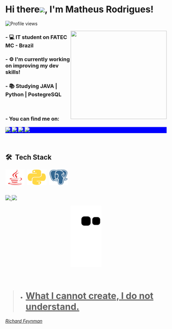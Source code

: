 <!--TITLE-->
<h1 align="left">Hi there<img src="https://raw.githubusercontent.com/kaueMarques/kaueMarques/master/hi.gif" width="30px">, I'm Matheus Rodrigues!</h1>
<p align="left"> <img src="https://komarev.com/ghpvc/?username=WhiteArct1c&color=blue" alt="Profile views" /> </p>
<img align="right" src="https://i.picasion.com/pic92/8d86492b0282ca6b25c80227e8186334.gif" width="300px" height="276px" border="0"/>


<!--PROFILE INFO-->
### - 💻 IT student on FATEC MC - Brazil

### - ⚙️ I'm currently working on improving my dev skills!

### - 📚 Studying JAVA | Python | PostegreSQL

<br>

### - You can find me on:
<p align="left" style="background:blue">
  <a href="https://twitter.com/whitearctic1" target="_blank">
    <img src="https://img.shields.io/badge/-Twitter-%230077B5?style=for-the-badge&logo=twitter&logoColor=white" target="_blank"> 
  </a>
  <a href = "mailto:matrodrigues1576@gmail.com">
     <img src="https://img.shields.io/badge/-Gmail-%23333?style=for-the-badge&logo=gmail&logoColor=white" target="_blank">
  </a>  
  <a href="https://linkedin.com/in/whitearct1c" target="_blank">
    <img src="https://img.shields.io/badge/-LinkedIn-%230077B5?style=for-the-badge&logo=linkedin&logoColor=white" target="_blank">
  </a>
  <a href="https://instagram.com/_whitearctic_" target="_blank">
    <img src="https://img.shields.io/badge/-Instagram-%23E4405F?style=for-the-badge&logo=instagram&logoColor=white" target="_blank">
  </a>
</p>

<br>

<!--TECH STACK-->
## 🛠 &nbsp;Tech Stack
<img align="center" alt="WhiteArct1c-Java" height="50" width="60" 
     src="https://raw.githubusercontent.com/devicons/devicon/master/icons/java/java-plain.svg">&nbsp;
<img align="center" alt="WhiteArct1c-Python" height="50" width="60" 
     src="https://raw.githubusercontent.com/devicons/devicon/master/icons/python/python-plain.svg">&nbsp;
<img align="center" alt="WhiteArct1c-PSQL" height="50" width="60" 
     src="https://raw.githubusercontent.com/devicons/devicon/master/icons/postgresql/postgresql-plain.svg">&nbsp;

<br>

<div align="left">
  <a href="https://github.com/WhiteArct1c">
  <img height="180em" src="https://github-readme-stats.vercel.app/api?username=WhiteArct1c&show_icons=true&theme=tokyonight&include_all_commits=true&count_private=true"/>
  <img height="180em" src="https://github-readme-stats.vercel.app/api/top-langs/?username=WhiteArct1c&layout=compact&langs_count=7&theme=tokyonight"/>
</div>


<div align="center">
  
  ![Snake animation](https://github.com/rafaballerini/rafaballerini/blob/output/github-contribution-grid-snake.svg)
  
</div>

<br/>

> * <h1> What I cannot create, I do not understand.</h1> 
  _Richard Feynman_
